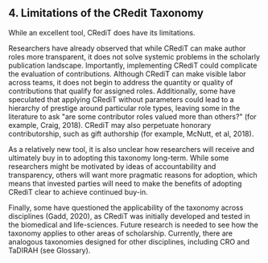 ## 4. Limitations of the CRedit Taxonomy

While an excellent tool, CRediT does have its limitations.

Researchers have already observed that while CRediT can make author
roles more transparent, it does not solve systemic problems in the
scholarly publication landscape. Importantly, implementing CRediT could
complicate the evaluation of contributions. Although CRediT can make
visible labor across teams, it does not begin to address the quantity or
quality of contributions that qualify for assigned roles. Additionally,
some have speculated that applying CRediT without parameters could lead
to a hierarchy of prestige around particular role types, leaving some in
the literature to ask "are some contributor roles valued more than
others?" (for example, Craig, 2018). CRediT may also perpetuate honorary
contributorship, such as gift authorship (for example, McNutt, et al,
2018).

As a relatively new tool, it is also unclear how researchers will
receive and ultimately buy in to adopting this taxonomy long-term. While
some researchers might be motivated by ideas of accountability and
transparency, others will want more pragmatic reasons for adoption,
which means that invested parties will need to make the benefits of
adopting CRediT clear to achieve continued buy-in.

Finally, some have questioned the applicability of the taxonomy across
disciplines (Gadd, 2020), as CRediT was initially developed and tested
in the biomedical and life-sciences. Future research is needed to see
how the taxonomy applies to other areas of scholarship. Currently, there
are analogous taxonomies designed for other disciplines, including CRO
and TaDIRAH (see Glossary).
